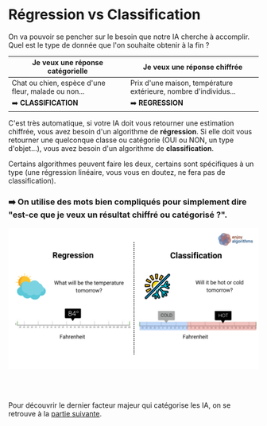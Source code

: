 # Régression vs Classification

On va pouvoir se pencher sur le besoin que notre IA cherche à accomplir. Quel est le type de donnée que l'on souhaite obtenir à la fin ?

| Je veux une réponse catégorielle | Je veux une réponse chiffrée |
| --- | --- |
| Chat ou chien, espèce d'une fleur, malade ou non... | Prix d'une maison, température extérieure, nombre d'individus... |
| ➡️ **CLASSIFICATION** | ➡️ **REGRESSION** |

C'est très automatique, si votre IA doit vous retourner une estimation chiffrée, vous avez besoin d'un algorithme de **régression**. Si elle doit vous retourner une quelconque classe ou catégorie (OUI ou NON, un type d'objet...), vous avez besoin d'un algorithme de **classification**.

Certains algorithmes peuvent faire les deux, certains sont spécifiques à un type (une régression linéaire, vous vous en doutez, ne fera pas de classification).


### ➡️ On utilise des mots bien compliqués pour simplement dire "est-ce que je veux un résultat chiffré ou catégorisé ?".

<img src=img/classi_reg.png>


<br><br>

Pour découvrir le dernier facteur majeur qui catégorise les IA, on se retrouve à la [partie suivante](1.2_regression_classification.md).


